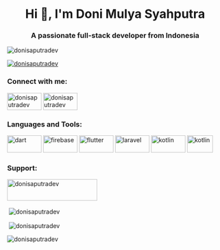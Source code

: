 <h1 align="center">Hi 👋, I'm Doni Mulya Syahputra</h1>
<h3 align="center">A passionate full-stack developer from Indonesia</h3>

<p align="left"> <img src="https://komarev.com/ghpvc/?username=donisaputradev&label=Profile%20views&color=0e75b6&style=flat" alt="donisaputradev" /> </p>

<p align="left"> <a href="https://github.com/ryo-ma/github-profile-trophy"><img src="https://github-profile-trophy.vercel.app/?username=donisaputradev" alt="donisaputradev" /></a> </p>

<h3 align="left">Connect with me:</h3>
<p align="left">
<a href="https://linkedin.com/in/donisaputradev" target="blank"><img align="center" src="https://www.vectorlogo.zone/logos/linkedin/linkedin-ar21.svg" alt="donisaputradev" height="40" width="80" /></a>
<a href="https://instagram.com/donisaputradev" target="blank"><img align="center" src="https://www.vectorlogo.zone/logos/instagram/instagram-ar21.svg" alt="donisaputradev" height="40" width="80" /></a>
</p>

<h3 align="left">Languages and Tools:</h3>
<p align="left">
<a href="https://dart.dev" target="_blank"><img src="https://www.vectorlogo.zone/logos/dartlang/dartlang-ar21.svg" alt="dart" width="80" height="40"/></a>
<a href="https://firebase.google.com/" target="_blank"><img src="https://www.vectorlogo.zone/logos/firebase/firebase-ar21.svg" alt="firebase" width="80" height="40"/></a>
<a href="https://flutter.dev" target="_blank"><img src="https://www.vectorlogo.zone/logos/flutterio/flutterio-ar21.svg" alt="flutter" width="80" height="40"/></a>
<a href="https://laravel.com/" target="_blank"><img src="https://www.vectorlogo.zone/logos/laravel/laravel-ar21.svg" alt="laravel" width="80" height="40"/></a>
<a href="https://kotlinlang.org/" target="_blank"><img src="https://www.vectorlogo.zone/logos/kotlinlang/kotlinlang-ar21.svg" alt="kotlin" width="80" height="40"/></a>
<a href="https://vuejs.org/" target="_blank"><img src="https://www.vectorlogo.zone/logos/vuejs/vuejs-ar21.svg" alt="kotlin" width="60" height="40"/></a></p>

<h3 align="left">Support:</h3>
<p><a href="https://www.buymeacoffee.com/donisaputradev"> <img align="left" src="https://cdn.buymeacoffee.com/buttons/v2/default-yellow.png" height="50" width="210" alt="donisaputradev" /></a></p><br><br>

<br>

<p>&nbsp;<img align="center" src="https://github-readme-stats.vercel.app/api/top-langs?username=donisaputradev&show_icons=true&locale=en&layout=compact" alt="donisaputradev" /></p>

<p>&nbsp;<img align="center" src="https://github-readme-stats.vercel.app/api?username=donisaputradev&show_icons=true&locale=en" alt="donisaputradev" /></p>

<p><img align="center" src="https://github-readme-streak-stats.herokuapp.com/?user=donisaputradev&" alt="donisaputradev" /></p>
